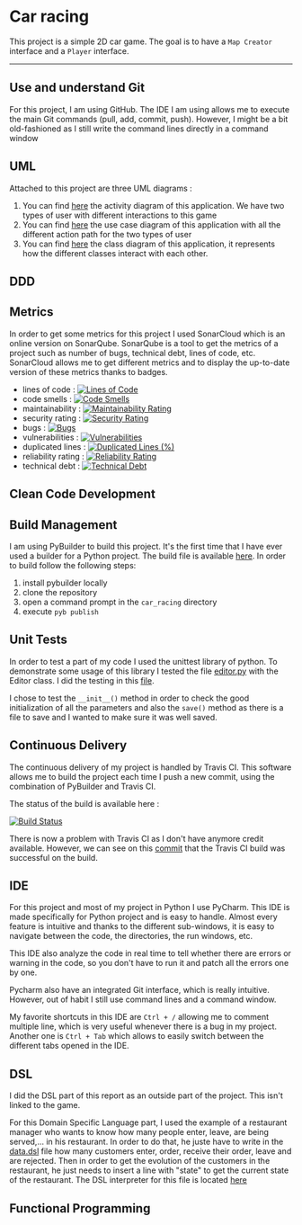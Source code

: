 # Car racing

This project is a simple 2D car game. The goal is to have a `Map Creator` interface and a `Player` interface. 

---
## Use and understand Git

For this project, I am using GitHub. The IDE I am using allows me to execute the main Git commands (pull, add, commit, push). 
However, I might be a bit old-fashioned as I still write the command lines directly in a command window

## UML

Attached to this project are three UML diagrams : 
1. You can find [here](https://github.com//Metreeler/car_racing/blob/main/deliverables/Activity_diagram.png) the activity diagram of this application. We have two types of user with different interactions to this game
2. You can find [here](https://github.com//Metreeler/car_racing/blob/main/deliverables/Use_case_diagram.png) the use case diagram of this application with all the different action path for the two types of user
3. You can find [here](https://github.com//Metreeler/car_racing/blob/main/deliverables/Uml_class_diagram.png) the class diagram of this application, it represents how the different classes interact with each other.

## DDD

## Metrics

In order to get some metrics for this project I used SonarCloud which is an online version on SonarQube. SonarQube is a tool to get the metrics of a project such as number of bugs, technical debt, lines of code, etc. SonarCloud allows me to get different metrics and to display the up-to-date version of these metrics thanks to badges.

- lines of code : [![Lines of Code](https://sonarcloud.io/api/project_badges/measure?project=Metreeler_car_racing&metric=ncloc)](https://sonarcloud.io/summary/new_code?id=Metreeler_car_racing)
- code smells : [![Code Smells](https://sonarcloud.io/api/project_badges/measure?project=Metreeler_car_racing&metric=code_smells)](https://sonarcloud.io/summary/new_code?id=Metreeler_car_racing)
- maintainability : [![Maintainability Rating](https://sonarcloud.io/api/project_badges/measure?project=Metreeler_car_racing&metric=sqale_rating)](https://sonarcloud.io/summary/new_code?id=Metreeler_car_racing)
- security rating : [![Security Rating](https://sonarcloud.io/api/project_badges/measure?project=Metreeler_car_racing&metric=security_rating)](https://sonarcloud.io/summary/new_code?id=Metreeler_car_racing)
- bugs : [![Bugs](https://sonarcloud.io/api/project_badges/measure?project=Metreeler_car_racing&metric=bugs)](https://sonarcloud.io/summary/new_code?id=Metreeler_car_racing)
- vulnerabilities : [![Vulnerabilities](https://sonarcloud.io/api/project_badges/measure?project=Metreeler_car_racing&metric=vulnerabilities)](https://sonarcloud.io/summary/new_code?id=Metreeler_car_racing)
- duplicated lines : [![Duplicated Lines (%)](https://sonarcloud.io/api/project_badges/measure?project=Metreeler_car_racing&metric=duplicated_lines_density)](https://sonarcloud.io/summary/new_code?id=Metreeler_car_racing)
- reliability rating : [![Reliability Rating](https://sonarcloud.io/api/project_badges/measure?project=Metreeler_car_racing&metric=reliability_rating)](https://sonarcloud.io/summary/new_code?id=Metreeler_car_racing)
- technical debt : [![Technical Debt](https://sonarcloud.io/api/project_badges/measure?project=Metreeler_car_racing&metric=sqale_index)](https://sonarcloud.io/summary/new_code?id=Metreeler_car_racing)

## Clean Code Development

## Build Management

I am using PyBuilder to build this project. It's the first time that I have ever used a builder for a Python project.
The build file is available [here](https://github.com/Metreeler/car_racing/blob/main/build.py).
In order to build follow the following steps:
1. install pybuilder locally
2. clone the repository
3. open a command prompt in the `car_racing` directory
4. execute `pyb publish`

## Unit Tests

In order to test a part of my code I used the unittest library of python. To demonstrate some usage of this library I tested the file [editor.py](https://github.com/Metreeler/car_racing/blob/main/src/main/python/editor.py) with the Editor class. I did the testing in this [file](https://github.com/Metreeler/car_racing/blob/main/src/unittest/python/editor_tests.py).

I chose to test the `__init__()` method in order to check the good initialization of all the parameters and also the `save()` method as there is a file to save and I wanted to make sure it was well saved.

## Continuous Delivery

The continuous delivery of my project is handled by Travis CI. 
This software allows me to build the project each time I push a new commit, using the combination of PyBuilder and Travis CI.

The status of the build is available here :

[![Build Status](https://app.travis-ci.com/Metreeler/car_racing.svg?branch=main)](https://app.travis-ci.com/Metreeler/car_racing)

There is now a problem with Travis CI as I don't have anymore credit available. However, we can see on this [commit](https://github.com/Metreeler/car_racing/commit/2160191bc8b6c137fc5b412a916d00dcdae88875) that the Travis CI build was successful on the build.

## IDE

For this project and most of my project in Python I use PyCharm. This IDE is made specifically for Python project and is easy to handle. Almost every feature is intuitive and thanks to the different sub-windows, it is easy to navigate between the code, the directories, the run windows, etc.

This IDE also analyze the code in real time to tell whether there are errors or warning in the code, so you don't have to run it and patch all the errors one by one.

Pycharm also have an integrated Git interface, which is really intuitive. However, out of habit I still use command lines and a command window.

My favorite shortcuts in this IDE are `Ctrl + /` allowing me to comment multiple line, which is very useful whenever there is a bug in my project. Another one is `Ctrl + Tab` which allows to easily switch between the different tabs opened in the IDE.

## DSL

I did the DSL part of this report as an outside part of the project. This isn't linked to the game.

For this Domain Specific Language part, I used the example of a restaurant manager who wants to know how many people enter, leave, are being served,... in his restaurant. 
In order to do that, he juste have to write in the [data.dsl](https://github.com//Metreeler/car_racing/blob/main/deliverables/DSL/data.dsl) file how many customers enter, order, receive their order, leave and are rejected.
Then in order to get the evolution of the customers in the restaurant, he just needs to insert a line with "state" to get the current state of the restaurant.
The DSL interpreter for this file is located [here](https://github.com//Metreeler/car_racing/blob/main/deliverables/DSL/dsl_reader.py)

## Functional Programming

